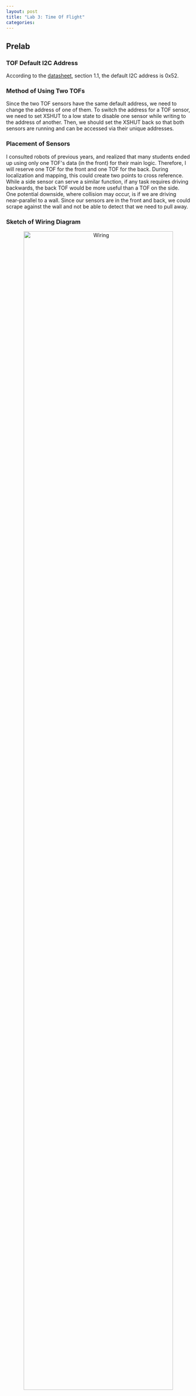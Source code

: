 ```yaml
---
layout: post
title: "Lab 3: Time Of Flight"
categories: 
---
```


## Prelab

### TOF Default I2C Address
According to the [datasheet](https://cdn.sparkfun.com/assets/8/9/9/a/6/VL53L0X_DS.pdf), section 1.1, the default I2C address is 0x52.

### Method of Using Two TOFs
Since the two TOF sensors have the same default address, we need to change the address of one of them. To switch the address for a TOF sensor, we need to set XSHUT to a low state to disable one sensor while writing to the address of another. Then, we should set the XSHUT back so that both sensors are running and can be accessed via their unique addresses. 

### Placement of Sensors
I consulted robots of previous years, and realized that many students ended up using only one TOF's data (in the front) for their main logic. Therefore, I will reserve one TOF for the front and one TOF for the back. During localization and mapping, this could create two points to cross reference. While a side sensor can serve a similar function, if any task requires driving backwards, the back TOF would be more useful than a TOF on the side. One potential downside, where collision may occur, is if we are driving near-parallel to a wall. Since our sensors are in the front and back, we could scrape against the wall and not be able to detect that we need to pull away. 

### Sketch of Wiring Diagram
<center>
  <img alt="Wiring" src="/assets/photos/lab3/lab3_wiring.png" width="90%">
</center>

---

## Connections & Powering the Artemis

To connect the Artemis to the battery, I cut and soldered my JST cable to the battery. Counterintuitively, the black wire on the JST plugs into the positive terminal on the Artemis. So, I soldered and heat-shrank the black lead to the positive battery end and red to negative.
<center>
  <img alt="Battery" src="/assets/photos/lab3/lab3_battery_connect.png" width="40%">
</center>

To demonstrate that the Artemis still functions without a wired connection, I tested some BLE code fetching IMU data from lab 2, which I know works because the array begins filling up:
<center>
  <iframe width="560" height="315" src="https://www.youtube.com/embed/829V7zS7ZNg?si=vaDNHtWwokCIBgQ8" title="YouTube video player" frameborder="0" allow="accelerometer; autoplay; clipboard-write; encrypted-media; gyroscope; picture-in-picture; web-share" referrerpolicy="strict-origin-when-cross-origin" allowfullscreen></iframe>
</center>

The planned setup of the TOFs, Artemis, and IMU is as follows:
<center>
  <img alt="Setup" src="/assets/photos/lab3/lab3_setup.png" width="40%">
</center>

## I2C Address
On running the example code found in `Examples->Apollo3->Wire->Example05_Wire_I2C.ino`, the Artemis returns the I2C address to be: 
<center>
  <img alt="I2C Address" src="/assets/photos/lab3/lab3_one_tof_port.png" width="90%">
</center>
0x29 represented in binary is 0b101001. The datasheet indicated that the address was 0x52, which is 0b1010010 in binary. This means that the data sheet's notation included the least significant bit in its representation, but Arduino ignores the LSB and returns `0x29` <=> `(0x52 >> 1)` because the LSB merely decides read vs. write.

---

## One TOF Sensor & Testing

### Short, Medium, Or Long
The TOF sensors have settinsg for short, medium, and long distance measurements. The documentation rates each mode for 1.3m, 3m, and 4m respectively. For most of the operation, I definitely want to run the TOF sensors in short mode because it gives us the best data granularity. The same resolution in bits recording a smaller number gives us a more precise distance reading. In practical operation, the robot should be able to adapt given that it senses an obstacle ~1.3 meters in front of it. Potentially the longer modes could be useful for making a rough map of the terrain, but I will definitely focus on testing the short mode.

### Testing Short Mode
To test the TOF sensor independently, I set up an obstacle at the end of a long table, then placed a ruler, marking 10 cm intervals across the table. Then, I held the TOF at each marking, pointing it as directly at the obstacle as possible. At further distances, I made sure to lift it off the table so that the sensor would not hit the table rather than the obstacle. 
<center>
  <img alt="TOF Testing Setup" src="/assets/photos/lab3/lab3_onetof.png" width="90%">
</center>

At each distance, I used a BLE command to record 30 data points as quickly as possible, then transmitted it to Jupyter for processing. The code used modifies the example code from DistanceRead:

```
case GET_TOF_DATA:
  {
    distanceSensor.setDistanceModeShort();
    for (int i = 0; i < array_size; i++){

      distanceSensor.startRanging();  //Write config bytes

      while (!distanceSensor.checkForDataReady()){
        delay(1); //dubious
      }
      
      distance_array[i] = distanceSensor.getDistance();
      distanceSensor.clearInterrupt();
      distanceSensor.stopRanging();

      timestamp_array[i] = millis();
    }

    for (int j = 0; j < array_size; j++){
      tx_estring_value.clear();
      tx_estring_value.append("T:");
      tx_estring_value.append(timestamp_array[j]);
      tx_estring_value.append("|");
      tx_estring_value.append("D:");
      tx_estring_value.append(distance_array[j]);
      tx_characteristic_string.writeValue(tx_estring_value.c_str());
    }

    break;
  }
```
The accuracy and range can be seen by plotting the real distance to the TOF readings, and the repeatability can be visualized by plotting the standard deviation of the readings.
<center>
  <img alt="TOF Range" src="/assets/photos/lab3/lab3_range.png" width="75%">
</center>
<center>
  <img alt="TOF Repeatability" src="/assets/photos/lab3/lab3_repeatability.png" width="75%">
</center>

Since the data entries are taken as soon as possible, I can tell the ranging time by seeing the difference between the entries in the timestamp array. Note that this is only accurate to the millisecond because the timestamps are passed as ints. We can see that on average there is a delay of 35 ms between data points. 
<center>
  <img alt="TOF Time" src="/assets/photos/lab3/lab3_timing.png" width="75%">
</center>

### Thoughts on Short Mode
From the tests above, I concluded that the sensor was fairly accurate, usually within a couple millimeters, within its advertised 1.3 meter range. During my testing, sometimes I got drastically wrong answers because I had not properly aligned the TOF to the obstacle I was pointing to. When I assemble my robot, I will make sure to fix the TOFs firmly and not point them towards the ground, so big errors don't occur within the expected operating range.

---

## Two TOFs

### Setup
To utilize two TOF sensors at once, I controlled the XSHUT pin and altered the address of one of the TOFs to another valid I2C address. To test this easily, I created a new sketch with these components, then added the code to my larger BLE file afterwards.

At the top of the file, I import the library and define my pins:
```
#include <Wire.h>
#include "SparkFun_VL53L1X.h"

//Lab 3: TOF
//Optional interrupt and shutdown pins.
#define XSHUT 8 
#define ALT_I2C 0x30 //arbitrary within range 0x08 to 0x77; must be 7-bit valid

SFEVL53L1X distanceSensor1;
SFEVL53L1X distanceSensor2(Wire, XSHUT);

```

In setup(), I set XSHUT as a write pin and change the address of one of the TOFs:
```
Wire.begin();
Serial.begin(115200);
Serial.println("VL53L1X Qwiic Test (2 TOF)");

pinMode(XSHUT, OUTPUT); //write, to control XSHUT
distanceSensor1.setI2CAddress(ALT_I2C); 
Serial.print("Address of TOF 1: 0x");
Serial.println(distanceSensor1.getI2CAddress(), HEX);

digitalWrite(XSHUT, HIGH); //disable TOF1
Serial.print("Address of TOF 2: 0x");
Serial.println(distanceSensor2.getI2CAddress(), HEX);
...
```
The output of the code indicates that the address was successfully changed:
<center>
  <img alt="2TOF Setup" src="/assets/photos/lab3/lab3_2tof_setup.png" width="75%">
</center>

### Speed of Execution 

In each loop, I print the current Artemis clock and continue if either data point is not ready:
```
void loop() {
  distanceSensor1.startRanging(); 
  distanceSensor2.startRanging();

  Serial.println(millis());
  if (!distanceSensor1.checkForDataReady() || !distanceSensor2.checkForDataReady()){
    return; //next loop if not ready
  }

  int d1 = distanceSensor1.getDistance();
  distanceSensor1.clearInterrupt();
  distanceSensor1.stopRanging();
  Serial.print("Distance1 (mm): ");
  Serial.print(d1);
  Serial.print(" | ");
  
  int d2 = distanceSensor2.getDistance(); 
  distanceSensor2.clearInterrupt();
  distanceSensor2.stopRanging();
  Serial.print("Distance2 (mm): ");
  Serial.println(d2);
}

```
On average, the two-TOF data points were ready approximately every ~100 ms.
<center>
  <img alt="TOF measurement1" src="/assets/photos/lab3/lab3_2tof_meas1.png" width="75%">
</center>
;
<center>
  <img alt="TOF measurement2" src="/assets/photos/lab3/lab3_2tof_meas2.png" width="75%">
</center>

Clearly, the execution of the loop is much faster than the data can be collected for both TOF sensors. So the limiting factor is certainly the TOF sensor. To address this, I will need to make sure no code blocks on the TOF sensor readings, so that all components can run as fast as possible.

### Measuring Two Distances
The following video executes code with the Artemis clock prints commented out. The two TOFs are pointed at the ceiling, approximately 1-2 meters above (it's slanted). When I put a finger on each one, the corresponding output reads zero. All of this indicates that both sensors are working well.
<center>
  <iframe width="560" height="315" src="https://www.youtube.com/embed/dAJYhq1jFGk?si=cB8N1Lfs6kDjFDtW" title="YouTube video player" frameborder="0" allow="accelerometer; autoplay; clipboard-write; encrypted-media; gyroscope; picture-in-picture; web-share" referrerpolicy="strict-origin-when-cross-origin" allowfullscreen></iframe>
</center>

## Bluetooth
To send the data over Bluetooth concurrently with IMU, I adapted the code from Lab 2 and the one TOF case. First, I added `GET_SENSOR_DATA` as a command in cmd.py and on top of my Arduino file. 
```
case GET_SENSOR_DATA:
{
  float complementary_pitch = 0, complementary_roll = 0; gyr_yaw = 0, dt = 0;
  gyr_last = micros();
  distanceSensor1.setDistanceModeShort();
  distanceSensor2.setDistanceModeShort();
  for (int i = 0; i < array_size; i++){

    distanceSensor1.startRanging();  //Write config bytes
    distanceSensor2.startRanging();  //Write config bytes

    while (!distanceSensor1.checkForDataReady()){
      delay(1); //dubious
    }
    while (!distanceSensor2.checkForDataReady()){
      delay(1); 
    }
    distance1_array[i] = distanceSensor1.getDistance();
    distanceSensor1.clearInterrupt();
    distanceSensor1.stopRanging();

    distance2_array[i] = distanceSensor2.getDistance();
    distanceSensor2.clearInterrupt();
    distanceSensor2.stopRanging();

    if (myICM.dataReady()) 
    {
      myICM.getAGMT();
      float theta = atan2((&myICM)->accX(), (&myICM)->accZ())  * (180.0 / M_PI);
      float phi = atan2((&myICM)->accY(), (&myICM)->accZ()) * (180.0 / M_PI);
      dt = ( micros() - gyr_last) / 1000000.;
      gyr_last = micros();
      gyr_yaw = gyr_yaw + myICM.gyrZ()*dt;
      
      complementary_pitch = (complementary_pitch - myICM.gyrY()*dt)*(1-alpha_complementary) + theta * alpha_complementary; //also negate gyro
      complementary_roll = (complementary_roll + myICM.gyrX()*dt)*(1-alpha_complementary) + phi * alpha_complementary; 

      complementary_roll_array[i] = complementary_roll;
      complementary_pitch_array[i] = complementary_pitch;
      gyr_yaw_array[i] = gyr_yaw;

    }
    timestamp_array[i] = (int) millis();
  }

  for (int j = 0; j < array_size; j++){
    tx_estring_value.clear();
    tx_estring_value.append("T:");
    tx_estring_value.append(timestamp_array[j]);
    tx_estring_value.append("|");
    tx_estring_value.append("D1:");
    tx_estring_value.append(distance1_array[j]);
    tx_estring_value.append("|");
    tx_estring_value.append("D2:");
    tx_estring_value.append(distance2_array[j]);
    tx_estring_value.append("|");
    tx_estring_value.append("Roll:");
    tx_estring_value.append(complementary_roll_array[j]);
    tx_estring_value.append("|");
    tx_estring_value.append("Pitch:");
    tx_estring_value.append(complementary_pitch_array[j]);
    tx_estring_value.append("|");
    tx_estring_value.append("Yaw:");
    tx_estring_value.append(gyr_yaw_array[j]);
    tx_characteristic_string.writeValue(tx_estring_value.c_str());
  }

  break;
}
```
Using this code, I can verify that IMU data and TOF data is being collected simultaneously. Note that there is still the issue where gyroscope data only collects during Bluetooth command, and I am still investigating that. However, this shows that both types of sensors can be passed at the same time. 
<center>
  <img alt="TOF and IMU" src="/assets/photos/lab3/lab3_IMU_and_TOF.png" width="90%">
</center>

## References
- I referred to [Mikayla Lahr](https://mikaylalahr.github.io/FastRobotsLabReports/startbootstrap-resume-master/dist/index.html#Lab%203) and [Wenyi Fu](https://mavisfu.github.io/lab3.html)'s websites as guides on the soldering connections. I also took some inspiration from how they set up their TOF, particularly when to use the XSHUT pin.
- [This](https://community.st.com/t5/imaging-sensors/vl53l1x-sensors-from-pololu/td-p/170986) link clarifying how the XSHUT is pulled up to high by default.

## Appendix: Jupyter
The notification handler and plotting code used for the 2 TOF case:
<center>
  <img alt="Jupyter handler" src="/assets/photos/lab3/lab3_notification_handler.png" width="90%">
</center>
;
<center>
  <img alt="Jupyter plot" src="/assets/photos/lab3/lab3_plot_code.png" width="90%">
</center>